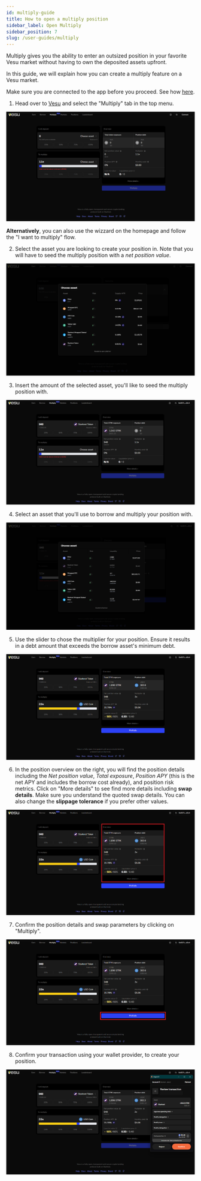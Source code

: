 ```yaml
---
id: multiply-guide
title: How to open a multiply position
sidebar_label: Open Multiply
sidebar_position: 7
slug: /user-guides/multiply
---
```


Multiply gives you the ability to enter an outsized position in your favorite Vesu market without having to own the deposited assets upfront.

In this guide, we will explain how you can create a multiply feature on a Vesu market.

Make sure you are connected to the app before you proceed. See how [here](./connect-guide.md).

1. Head over to [Vesu](https://vesu.com) and select the "Multiply" tab in the top menu.

![Vesu Multiply](images/multiply_1.png)

__Alternatively__, you can also use the wizzard on the homepage and follow the "I want to multiply" flow.

2. Select the asset you are looking to create your position in. Note that you will have to seed the multiply position with a _net position value_.

![Select multiply asset](images/multiply_2.png)

3. Insert the amount of the selected asset, you'll like to seed the multiply position with.

![Insert seed amount](images/multiply_3.png)

4. Select an asset that you'll use to borrow and multiply your position with.

![Select borrow asset](images/multiply_4.png)

5. Use the slider to chose the multiplier for your position. Ensure it results in a debt amount that exceeds the borrow asset's minimum debt.

![Chose position multiplier](images/multiply_5.png)

6. In the position overview on the right, you will find the position details including the _Net position value_, _Total exposure_, _Position APY_ (this is the net APY and includes the borrow cost already), and position risk metrics. Click on "More details" to see find more details including __swap details__. Make sure you understand the quoted swap details. You can also change the __slippage tolerance__ if you prefer other values.

![Review position details](images/multiply_6.png)

7. Confirm the position details and swap parameters by clicking on "Multiply".

![Confirm position](images/multiply_7.png)

8. Confirm your transaction using your wallet provider, to create your position.

![Create position](images/multiply_8.png)
